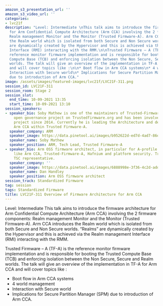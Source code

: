 ```yaml
---
amazon_s3_presentation_url: ''
amazon_s3_video_url: ''
categories:
- lvc21f
description: "Level: Intermediate \nThis talk aims to introduce the firmware architecture
  for Arm Confidential Compute Architecture (Arm CCA) involving the 2 firmware components:
  Realm management Monitor and the Monitor (Trusted Firmware-A). Arm CCA introduces
  the Realm world which is isolated from both Secure and Non Secure worlds. “Realms”
  are dynamically created by the Hypervisor and this is achieved via the Realm management
  Interface (RMI) interacting with the RMM.\n\nTrusted Firmware – A (TF-A) is the
  reference monitor firmware implementation and is responsible for booting the Trusted
  Compute Base (TCB) and enforcing isolation between the Non Secure, Secure and Realm
  worlds. The talk will give an overview of the implementation in TF-A for Arm CCA
  and will cover topics like :\n\n* Boot flow in Arm CCA systems\n* 4 world management\n*
  Interaction with Secure world\n* Implications for Secure Partition Manager (SPM)
  due to introduction of Arm CCA."
image: /assets/images/featured-images/lvc21f/LVC21F-311.png
session_id: LVC21F-311
session_room: Stage 2
session_slot:
  end_time: 10-09-2021 13:35
  start_time: 10-09-2021 13:10
session_speakers:
- speaker_bio: Soby Mathew is one of the maintainers of Trusted-Firmware-A (TF-A)
    open governance project on Trustedfirmware.org and has been involved with the
    project since 2014. Currently he is leading the Architecture and development for
    Arm CCA within Trusted Firmware-A.
  speaker_company: ARM
  speaker_image: https://data.pinetool.ai/images/b952622d-ed7d-4ad7-86da-04c277bc21a5.jpeg
  speaker_name: Soby Mathew
  speaker_position: ARM, Tech Lead, Trusted Firmware-A
- speaker_bio: Arm OSS firmware architect, in particular for A-profile security technologies
    like Arm CCA, Trusted-Firmware-A, Hafnium and platform security. TrustedFirmware.org
    TSC representative.
  speaker_company: ''
  speaker_image: https://data.pinetool.ai/images/6888998e-3f36-4c2d-add7-5bc142510121.png
  speaker_name: Dan Handley
  speaker_position: Arm OSS firmware architect
session_track: Standardized Firmware
tag: session
tags: Standardized Firmware
title: LVC21F-311 Overview of Firmware Architecture for Arm CCA
---
```


Level: Intermediate 
This talk aims to introduce the firmware architecture for Arm Confidential Compute Architecture (Arm CCA) involving the 2 firmware components: Realm management Monitor and the Monitor (Trusted Firmware-A). Arm CCA introduces the Realm world which is isolated from both Secure and Non Secure worlds. “Realms” are dynamically created by the Hypervisor and this is achieved via the Realm management Interface (RMI) interacting with the RMM.

Trusted Firmware – A (TF-A) is the reference monitor firmware implementation and is responsible for booting the Trusted Compute Base (TCB) and enforcing isolation between the Non Secure, Secure and Realm worlds. The talk will give an overview of the implementation in TF-A for Arm CCA and will cover topics like :

* Boot flow in Arm CCA systems
* 4 world management
* Interaction with Secure world
* Implications for Secure Partition Manager (SPM) due to introduction of Arm CCA.